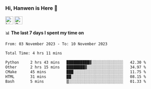 ### Hi, Hanwen is Here 👋
<p>
	<a href="https://www.linkedin.com/in/liu-hanwen/"><img src="https://img.shields.io/badge/@hanwen-0A66C2?style=flat&logo=LinkedIn&logoColor=white" alt="Linkedin"  height="25px"/></a> 
	<a href="https://scholar.google.com/citations?user=HDF0su0AAAAJ"><img src="https://img.shields.io/badge/scholar-4385FE.svg?&style=plastic&logo=google-scholar&logoColor=white" alt="Google Scholar" height="25px"> </a>
</p>

📊 **The last 7 days I spent my time on** 
<!--START_SECTION:waka-->

```txt
From: 03 November 2023 - To: 10 November 2023

Total Time: 4 hrs 11 mins

Python     2 hrs 43 mins   ██████████▓░░░░░░░░░░░░░░   42.30 %
Other      2 hrs 15 mins   ████████▓░░░░░░░░░░░░░░░░   34.97 %
CMake      45 mins         ███░░░░░░░░░░░░░░░░░░░░░░   11.75 %
HTML       31 mins         ██░░░░░░░░░░░░░░░░░░░░░░░   08.15 %
Bash       5 mins          ▒░░░░░░░░░░░░░░░░░░░░░░░░   01.33 %
```

<!--END_SECTION:waka-->


<!--
**david990917/david990917** is a ✨ _special_ ✨ repository because its `README.md` (this file) appears on your GitHub profile.

Here are some ideas to get you started:

- 🔭 I’m currently working on ...
- 🌱 I’m currently learning ...
- 👯 I’m looking to collaborate on ...
- 🤔 I’m looking for help with ...
- 💬 Ask me about ...
- 📫 How to reach me: ...
- 😄 Pronouns: ...
- ⚡ Fun fact: ...
-->
